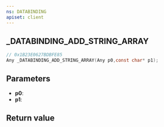 ```yaml
---
ns: DATABINDING
apiset: client
---
```

## _DATABINDING_ADD_STRING_ARRAY

```c
// 0x1B23E0627BDBFE85
Any _DATABINDING_ADD_STRING_ARRAY(Any p0,const char* p1);
```


## Parameters
* **p0**:
* **p1**:

## Return value

